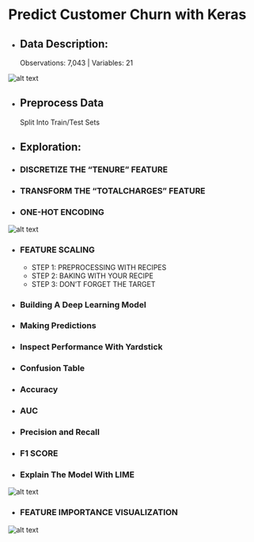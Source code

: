 # Predict Customer Churn with Keras

* ## Data Description: 
  Observations: 7,043 | Variables: 21

![alt text](https://blogs.rstudio.com/tensorflow/posts/2018-01-11-keras-customer-churn/images/figure-html/unnamed-chunk-9-1.png)


* ## Preprocess Data
  Split Into Train/Test Sets

* ## Exploration: 

* ### DISCRETIZE THE “TENURE” FEATURE

* ### TRANSFORM THE “TOTALCHARGES” FEATURE

* ### ONE-HOT ENCODING
![alt text](https://blogs.rstudio.com/tensorflow/posts/2018-01-11-keras-customer-churn/images/figure-html/unnamed-chunk-14-1.png)

* ### FEATURE SCALING
  * STEP 1: PREPROCESSING WITH RECIPES
  * STEP 2: BAKING WITH YOUR RECIPE
  * STEP 3: DON’T FORGET THE TARGET

* ### Building A Deep Learning Model

* ### Making Predictions

* ### Inspect Performance With Yardstick

* ### Confusion Table

* ### Accuracy

* ### AUC

* ### Precision and Recall

* ### F1 SCORE

* ### Explain The Model With LIME
![alt text](https://blogs.rstudio.com/tensorflow/posts/2018-01-11-keras-customer-churn/images/figure-html/unnamed-chunk-41-1.png)

* ### FEATURE IMPORTANCE VISUALIZATION
![alt text](https://blogs.rstudio.com/tensorflow/posts/2018-01-11-keras-customer-churn/images/figure-html/unnamed-chunk-44-1.png)
